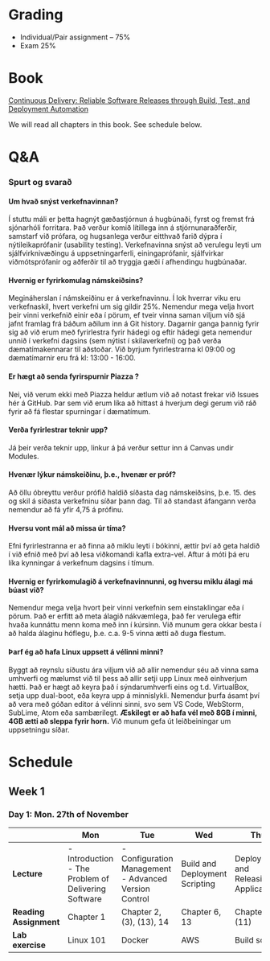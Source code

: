 # Grading

* Individual/Pair assignment – 75%
* Exam 25%

# Book
[Continuous Delivery: Reliable Software Releases through Build, Test, and Deployment Automation](https://www.amazon.com/Continuous-Delivery-Deployment-Automation-Addison-Wesley/dp/0321601912)

We will read all chapters in this book. See schedule below.

# Q&A
### Spurt og svarað

#### Um hvað snýst verkefnavinnan?
Í stuttu máli er þetta hagnýt gæðastjórnun á hugbúnaði, fyrst og fremst frá sjónarhóli forritara. Það verður komið lítillega inn á stjórnunaraðferðir, samstarf við prófara, og hugsanlega verður eitthvað farið dýpra í nýtileikaprófanir (usability testing). Verkefnavinna snýst að verulegu leyti um sjálfvirknivæðingu á uppsetningarferli, einingaprófanir, sjálfvirkar viðmótsprófanir og aðferðir til að tryggja gæði í afhendingu hugbúnaðar.

#### Hvernig er fyrirkomulag námskeiðsins?
Megináherslan í námskeiðinu er á verkefnavinnu. Í lok hverrar viku eru verkefnaskil, hvert verkefni um sig gildir 25%. Nemendur mega velja hvort þeir vinni verkefnið einir eða í pörum, ef tveir vinna saman viljum við sjá jafnt framlag frá báðum aðilum inn á Git history. Dagarnir ganga þannig fyrir sig að við erum með fyrirlestra fyrir hádegi og eftir hádegi geta nemendur unnið í verkefni dagsins (sem nýtist í skilaverkefni) og það verða dæmatímakennarar til aðstoðar. Við byrjum fyrirlestrarna kl 09:00 og dæmatímarnir eru frá kl: 13:00 - 16:00.

#### Er hægt að senda fyrirspurnir Piazza ?
Nei, við verum ekki með Piazza heldur ætlum við að notast frekar við Issues hér á GitHub. Þar sem við erum líka að hittast á hverjum degi gerum við ráð fyrir að fá flestar spurningar í dæmatímum. 

#### Verða fyrirlestrar teknir upp?
Já þeir verða teknir upp, linkur á þá verður settur inn á Canvas undir Modules.

#### Hvenær lýkur námskeiðinu, þ.e., hvenær er próf?
Að öllu óbreyttu verður prófið haldið síðasta dag námskeiðsins, þ.e. 15. des og skil á síðasta verkefninu síðar þann dag. Til að standast áfangann verða nemendur að fá yfir 4,75 á prófinu.

#### Hversu vont mál að missa úr tíma?
Efni fyrirlestranna er að finna að miklu leyti í bókinni, ættir því að geta haldið í við efnið með því að lesa viðkomandi kafla extra-vel. Aftur á móti þá eru líka kynningar á verkefnum dagsins í tímum.

#### Hvernig er fyrirkomulagið á verkefnavinnunni, og hversu miklu álagi má búast við?
Nemendur mega velja hvort þeir vinni verkefnin sem einstaklingar eða í pörum. Það er erfitt að meta álagið nákvæmlega, það fer verulega eftir hvaða kunnáttu menn koma með inn í kúrsinn. Við munum gera okkar besta í að halda álaginu hóflegu, þ.e. c.a. 9-5 vinna ætti að duga flestum.

#### Þarf ég að hafa Linux uppsett á vélinni minni?
Byggt að reynslu síðustu ára viljum við að allir nemendur séu að vinna sama umhverfi og mælumst við til þess að allir setji upp Linux með einhverjum hætti. Það er hægt að keyra það í sýndarumhverfi eins og t.d. VirtualBox, setja upp dual-boot, eða keyra upp á minnislykli. Nemendur þurfa ásamt því að vera með góðan editor á vélinni sinni, svo sem VS Code, WebStorm, SubLime, Atom eða sambærilegt. **Æskilegt er að hafa vél með 8GB í minni, 4GB ætti að sleppa fyrir horn.** Við munum gefa út leiðbeiningar um uppsetningu síðar.

# Schedule
## Week 1
### Day 1: Mon. 27th of November
|    | Mon | Tue | Wed | Thu | Fri |
| -- | --- | --- | --- | --- | --- |
| **Lecture** | - Introduction <br> - The Problem of Delivering Software | - Configuration Management<br> - Advanced Version Control | Build and Deployment Scripting | Deploying and Releasing Applications | No lecture, Lab day |
| **Reading Assignment** | Chapter 1 | Chapter 2, (3), (13), 14 | Chapter 6, 13 | Chapter 10, (11) |  |
| **Lab exercise** | Linux 101 | Docker | AWS | Build script | Week 1 assignment |


